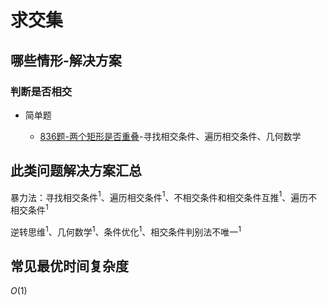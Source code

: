 # 求交集

## 哪些情形-解决方案

### 判断是否相交

+ 简单题

  + [836题-两个矩形是否重叠](836-RectangleOverlap.md)-寻找相交条件、遍历相交条件、几何数学

## 此类问题解决方案汇总

暴力法：寻找相交条件$^1$、遍历相交条件$^1$、不相交条件和相交条件互推$^1$、遍历不相交条件$^1$

逆转思维$^1$、几何数学$^1$、条件优化$^1$、相交条件判别法不唯一$^1$

## 常见最优时间复杂度

$O(1)$
